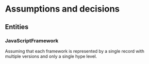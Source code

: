 # Assumptions and decisions

## Entities

### JavaScriptFramework

Assuming that each framework is represented by a single record with multiple versions and only a single hype level.
